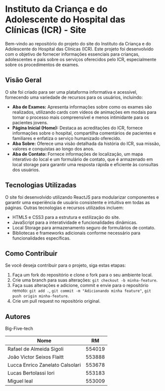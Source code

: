 # Instituto da Criança e do Adolescente do Hospital das Clínicas (ICR) - Site

Bem-vindo ao repositório do projeto do site do Instituto da Criança e do Adolescente do Hospital das Clínicas (ICR). Este projeto foi desenvolvido com o objetivo de fornecer informações essenciais para crianças, adolescentes e pais sobre os serviços oferecidos pelo ICR, especialmente sobre os procedimentos de exames.

## Visão Geral

O site foi criado para ser uma plataforma informativa e acessível, fornecendo uma variedade de recursos para os usuários, incluindo:

- **Aba de Exames:** Apresenta informações sobre como os exames são realizados, utilizando cards com vídeos de animações em modais para tornar o processo mais compreensível e menos intimidante para os pacientes jovens.
- **Página Inicial (Home):** Destaca as acreditações do ICR, fornece informações sobre o hospital, compartilha comentários de pacientes e familiares e enfatiza o serviço humanizado oferecido.
- **Aba Sobre:** Oferece uma visão detalhada da história do ICR, sua missão, valores e conquistas ao longo dos anos.
- **Aba de Contato:** Fornece informações de localização, um mapa interativo do local e um formulário de contato, que é armazenado em local storage para garantir uma resposta rápida e eficiente às consultas dos usuários.

## Tecnologias Utilizadas

O site foi desenvolvido utilizando ReactJS para modularizar componentes e garantir uma experiência de usuário consistente e intuitiva em todas as páginas. Outras tecnologias e recursos utilizados incluem:

- HTML5 e CSS3 para a estrutura e estilização do site.
- JavaScript para a interatividade e funcionalidades dinâmicas.
- Local Storage para armazenamento seguro de formulários de contato.
- Bibliotecas e frameworks adicionais conforme necessário para funcionalidades específicas.

## Como Contribuir

Se você deseja contribuir para o projeto, siga estas etapas:

1. Faça um fork do repositório e clone o fork para o seu ambiente local.
2. Crie uma branch para suas alterações: `git checkout -b minha-feature`.
3. Faça suas alterações e adicione, commit e envie para o repositório remoto: `git add .`, `git commit -m "Adicionando minha feature"`, `git push origin minha-feature`.
4. Crie um pull request no repositório original.

## Autores

Big-Five-tech

| Nome                     | RM     |
|--------------------------|--------|
| Rafael de Almeida Sigoli| 554019 |
| João Victor Seixos Flaitt| 553888 |
| Lucca Enrico Zanelato Calsolari| 553678 |
| Lucas Bertolassi Iori   | 553183 |
| Miguel leal             | 553009 |
